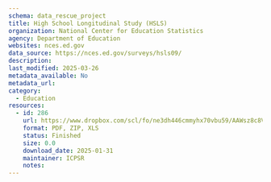 ```yaml
---
schema: data_rescue_project 
title: High School Longitudinal Study (HSLS)
organization: National Center for Education Statistics
agency: Department of Education
websites: nces.ed.gov
data_source: https://nces.ed.gov/surveys/hsls09/
description: 
last_modified: 2025-03-26
metadata_available: No
metadata_url: 
category:
  - Education 
resources:
  - id: 286
    url: https://www.dropbox.com/scl/fo/ne3dh446cmmyhx70vbu59/AAWsz8c8VOZ-PRxmCxvRVDM?rlkey=8b7giduvlwolikigbqhj0y2kr&dl=0
    format: PDF, ZIP, XLS
    status: Finished
    size: 0.0
    download_date: 2025-01-31
    maintainer: ICPSR
    notes: 
---
```

